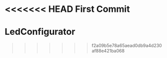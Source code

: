 <<<<<<< HEAD
First Commit
=======
# LedConfigurator
>>>>>>> f2a09b5e78a65aead0db9a4d230af88e421ba068
